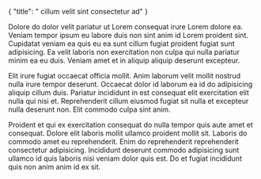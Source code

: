 {
  "title": " cillum velit sint consectetur ad"
}

Dolore do dolor velit pariatur ut Lorem consequat irure Lorem dolore ea. Veniam tempor ipsum eu labore duis non sint anim id Lorem proident sint. Cupidatat veniam ea quis eu ea sunt cillum fugiat proident fugiat sunt adipisicing. Ea velit laboris non exercitation non culpa qui nulla pariatur minim ea eu duis. Veniam amet et in aliquip aliquip deserunt excepteur.

Elit irure fugiat occaecat officia mollit. Anim laborum velit mollit nostrud nulla irure tempor deserunt. Occaecat dolor id laborum ea id do adipisicing aliquip cillum duis. Pariatur incididunt in est consequat elit exercitation elit nulla qui nisi et. Reprehenderit cillum eiusmod fugiat sit nulla et excepteur nulla deserunt non. Elit commodo culpa sint anim.

Proident et qui ex exercitation consequat do nulla tempor quis aute amet et consequat. Dolore elit laboris mollit ullamco proident mollit sit. Laboris do commodo amet eu reprehenderit. Enim do reprehenderit reprehenderit consectetur adipisicing. Incididunt deserunt commodo adipisicing sunt ullamco id quis laboris nisi veniam dolor quis est. Do et fugiat incididunt quis non anim anim id ex sit.